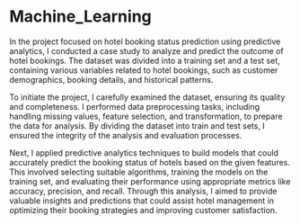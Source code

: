 # Machine_Learning

In the project focused on hotel booking status prediction using predictive analytics, I conducted 
a case study to analyze and predict the outcome of hotel bookings. The dataset was divided into a 
training set and a test set, containing various variables related to hotel bookings, such as 
customer demographics, booking details, and historical patterns.

To initiate the project, I carefully examined the dataset, ensuring its quality and completeness. 
I performed data preprocessing tasks, including handling missing values, feature selection, and 
transformation, to prepare the data for analysis. By dividing the dataset into train and test sets, 
I ensured the integrity of the analysis and evaluation processes.

Next, I applied predictive analytics techniques to build models that could accurately predict the 
booking status of hotels based on the given features. This involved selecting suitable algorithms, 
training the models on the training set, and evaluating their performance using appropriate metrics 
like accuracy, precision, and recall. Through this analysis, I aimed to provide valuable insights 
and predictions that could assist hotel management in optimizing their booking strategies and 
improving customer satisfaction.
